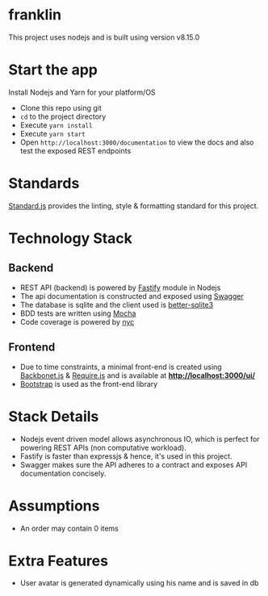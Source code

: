 # franklin

This project uses nodejs and is built using version v8.15.0

# Start the app
Install Nodejs and Yarn for your platform/OS
- Clone this repo using git
- `cd` to the project directory
- Execute `yarn install`
- Execute `yarn start`
- Open `http://localhost:3000/documentation` to view the docs and also test the exposed REST endpoints

# Standards
[Standard.js](https://standardjs.com/) provides the linting, style & formatting standard for this project.

# Technology Stack
## Backend
- REST API (backend) is powered by [Fastify](https://www.fastify.io/) module in Nodejs
- The api documentation is constructed and exposed using [Swagger](https://swagger.io/)
- The database is sqlite and the client used is [better-sqlite3](https://github.com/JoshuaWise/better-sqlite3)
- BDD tests are written using [Mocha](https://mochajs.org/)
- Code coverage is powered by [nyc](https://github.com/istanbuljs/nyc)
## Frontend
- Due to time constraints, a minimal front-end is created using [Backbonet.js](https://backbonejs.org/) & [Require.js](https://requirejs.org/) and is available at [**http://localhost:3000/ui/**](http://localhost:3000/ui/)
- [Bootstrap](https://getbootstrap.com/) is used as the front-end library

# Stack Details
- Nodejs event driven model allows asynchronous IO, which is perfect for powering REST APIs (non computative workload).
- Fastify is faster than expressjs & hence, it's used in this project.
- Swagger makes sure the API adheres to a contract and exposes API documentation concisely.

# Assumptions
- An order may contain 0 items

# Extra Features
- User avatar is generated dynamically using his name and is saved in db

